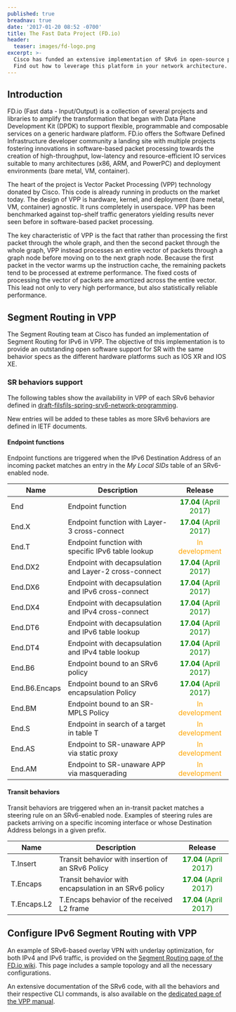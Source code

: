 ```yaml
---
published: true
breadnav: true
date: '2017-01-20 08:52 -0700'
title: The Fast Data Project (FD.io)
header:
  teaser: images/fd-logo.png
excerpt: >-
  Cisco has funded an extensive implementation of SRv6 in open-source project FD.io VPP.
  Find out how to leverage this platform in your network architecture.
---
```


## Introduction

FD.io (Fast data - Input/Output) is a collection of several projects and libraries to amplify the transformation that began with Data Plane Development Kit (DPDK) to support flexible, programmable and composable services on a generic hardware platform. FD.io offers the Software Defined Infrastructure developer community a landing site with multiple projects fostering innovations in software-based packet processing towards the creation of high-throughput, low-latency and resource-efficient IO services suitable to many architectures (x86, ARM, and PowerPC) and deployment environments (bare metal, VM, container). 

The heart of the project is Vector Packet Processing (VPP) technology donated by Cisco. This code is already running in products on the market today.  The design of VPP is hardware, kernel, and deployment (bare metal, VM, container) agnostic.  It runs completely in userspace. VPP has been benchmarked against top-shelf traffic generators yielding results never seen before in software-based packet processing.

The key characteristic of VPP is the fact that rather than processing the first packet through the whole graph, and then the second packet through the whole graph, VPP instead processes an entire vector of packets through a graph node before moving on to the next graph node. Because the first packet in the vector warms up the instruction cache, the remaining packets tend to be processed at extreme performance.  The fixed costs of processing the vector of packets are amortized across the entire vector.  This lead not only to very high performance, but also statistically reliable performance.
  
## Segment Routing in VPP

The Segment Routing team at Cisco has funded an implementation of Segment Routing for IPv6 in VPP. The objective of this implementation is to provide an outstanding open software support for SR with the same behavior specs as the different hardware platforms such as IOS XR and IOS XE. 

### SR behaviors support

The following tables show the availability in VPP of each SRv6 behavior defined in [draft-filsfils-spring-srv6-network-programming](https://datatracker.ietf.org/doc/draft-filsfils-spring-srv6-network-programming/).

New entries will be added to these tables as more SRv6 behaviors are defined in IETF documents.

#### Endpoint functions

Endpoint functions are triggered when the IPv6 Destination Address of an incoming packet matches an entry in the _My Local SIDs_ table of an SRv6-enabled node.

| Name | Description | Release |
| ---- | ----------- | :-----: |
| End | Endpoint function | <span style="color:green">**17.04** (April 2017)</span> |
| End.X | Endpoint function with Layer-3 cross-connect | <span style="color:green">**17.04** (April 2017)</span> |
| End.T | Endpoint function with specific IPv6 table lookup | <span style="color:orange">In development</span> |
| End.DX2 | Endpoint with decapsulation and Layer-2 cross-connect | <span style="color:green">**17.04** (April 2017)</span> |
| End.DX6 | Endpoint with decapsulation and IPv6 cross-connect | <span style="color:green">**17.04** (April 2017)</span> |
| End.DX4 | Endpoint with decapsulation and IPv4 cross-connect | <span style="color:green">**17.04** (April 2017)</span> |
| End.DT6 | Endpoint with decapsulation and IPv6 table lookup | <span style="color:green">**17.04** (April 2017)</span> |
| End.DT4 | Endpoint with decapsulation and IPv4 table lookup | <span style="color:green">**17.04** (April 2017)</span> |
| End.B6 | Endpoint bound to an SRv6 policy | <span style="color:green">**17.04** (April 2017)</span> |
| End.B6.Encaps | Endpoint bound to an SRv6 encapsulation Policy | <span style="color:green">**17.04** (April 2017)</span> |
| End.BM | Endpoint bound to an SR-MPLS Policy | <span style="color:orange">In development</span> |
| End.S | Endpoint in search of a target in table T | <span style="color:orange">In development</span> |
| End.AS | Endpoint to SR-unaware APP via static proxy | <span style="color:orange">In development</span> |
| End.AM | Endpoint to SR-unaware APP via masquerading | <span style="color:orange">In development</span> |

#### Transit behaviors

Transit behaviors are triggered when an in-transit packet matches a steering
rule on an SRv6-enabled node. Examples of steering rules are packets arriving on
a specific incoming interface or whose Destination Address belongs in a given
prefix.

| Name | Description | Release |
| ---- | ----------- | :-----: |
| T.Insert | Transit behavior with insertion of an SRv6 Policy | <span style="color:green">**17.04** (April 2017)</span> |
| T.Encaps | Transit behavior with encapsulation in an SRv6 policy | <span style="color:green">**17.04** (April 2017)</span> |
| T.Encaps.L2 | T.Encaps behavior of the received L2 frame | <span style="color:green">**17.04** (April 2017)</span> |


## Configure IPv6 Segment Routing with VPP

An example of SRv6-based overlay VPN with underlay optimization, for both IPv4
and IPv6 traffic, is provided on the [Segment Routing page of the FD.io
wiki](https://wiki.fd.io/view/VPP/Segment_Routing_for_IPv6). This page includes
a sample topology and all the necessary configurations.

An extensive documentation of the SRv6 code, with all the behaviors and their
respective CLI commands, is also available on the [dedicated page of the VPP
manual](https://docs.fd.io/vpp/17.07/srv6_doc.html).

